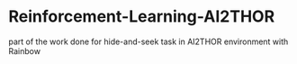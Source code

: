 # Reinforcement-Learning-AI2THOR
part of the work done for hide-and-seek task in AI2THOR environment with Rainbow
